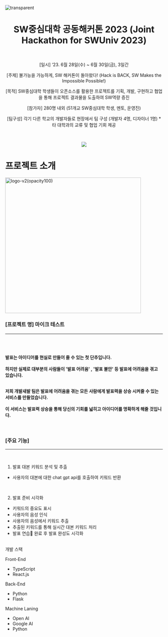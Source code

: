 
![transparent](https://capsule-render.vercel.app/api?type=waving&fontColor=FFFFFF&text=2023-SW-공동해커톤&height=230&fontAlignY=40&fontSize=60&desc=Team.개발새발&descAlignY=65&descAlign=74&color=703ee5&)


<h1 align='center'> SW중심대학 공동해커톤 2023 (Joint Hackathon for SWUniv 2023) </h1>

<br/>
<p align='center'> [일시] ‘23. 6월 28일(수) ~ 6월 30일(금), 3일간</p>
<p align='center'> [주제] 불가능을 가능하게, SW 해커톤이 돌아왔다! (Hack is BACK, SW Makes the Impossible Possible!)</p>
<p align='center'> [목적]  SW중심대학 학생들이 오픈소스를 활용한 프로젝트를 기획, 개발, 구현하고 협업을 통해 프로젝트 결과물을 도출하여 SW역량 증진</p>
<p align='center'>
  [참가자] 280명 내외 (51개교 SW중심대학 학생, 멘토, 운영진)
</p>
<p align='center'>
  [팀구성] 각기 다른 학교의 개발자들로 현장에서 팀 구성 (개발자 4명, 디자이너 1명) * 타 대학과의 교류 및 협업 기회 제공
</p>

<br/>
<p align='center'>
  <a href="https://www.swuniv.kr/56/?q=YToxOntzOjEyOiJrZXl3b3JkX3R5cGUiO3M6MzoiYWxsIjt9&bmode=view&idx=15589127&t=board" target='_blank'>
    <img src="https://img.shields.io/badge/수상🏆%20-%23F7DF1E.svg?&style=for-the-badge&&logoColor=white"/>
  </a>
</p>


<h1>프로젝트 소개</h1>

<img width="434" alt="logo-v2(opacity100)" src="https://github.com/SW-Hackathon-Team17/Team17-Front/assets/49269218/9c570c41-6539-4a85-a67f-0e5a43471f02">

<h3>[프로젝트 명] 마이크 테스트<h6/>
<hr/><br />

<h4>발표는 아이디어를 현실로 만들어 줄 수 있는 첫 단추입니다.<br /><br />
하지만 실제로 대부분의 사람들이 '발표 어려움' , '발표 불안' 등 발표에 어려움을 겪고 있습니다.<br />
<br />

저희 개발새발 팀은 발표에 어려움을 겪는 모든 사람에게 발표력을 상승 시켜줄 수 있는 서비스를 만들었습니다.<br /><br />
이 서비스는 발표력 상승을 통해 당신의 기회를 넓히고 아이디어를 명확하게 해줄 것입니다.
</h4>

<br/>
<h3>[주요 기능]</h3>
<hr />
<br />

1. 발표 대본 키워드 분석 및 추출
- 사용자의 대본에 대한 chat gpt api를 호출하여 키워드 반환

<br/>

2. 발표 준비 시각화
- 키워드의 중요도 표시
- 사용자의 음성 인식
- 사용자의 음성에서 키워드 추출
- 추출된 키워드를 통해 실시간 대본 키워드 처리
- 발표 연습 완료 후 발표 완성도 시각화

<br/>
개발 스택

Front-End
- TypeScript
- React.js

Back-End
- Python
- Flask

Machine Laning
- Open AI
- Google AI
- Python



